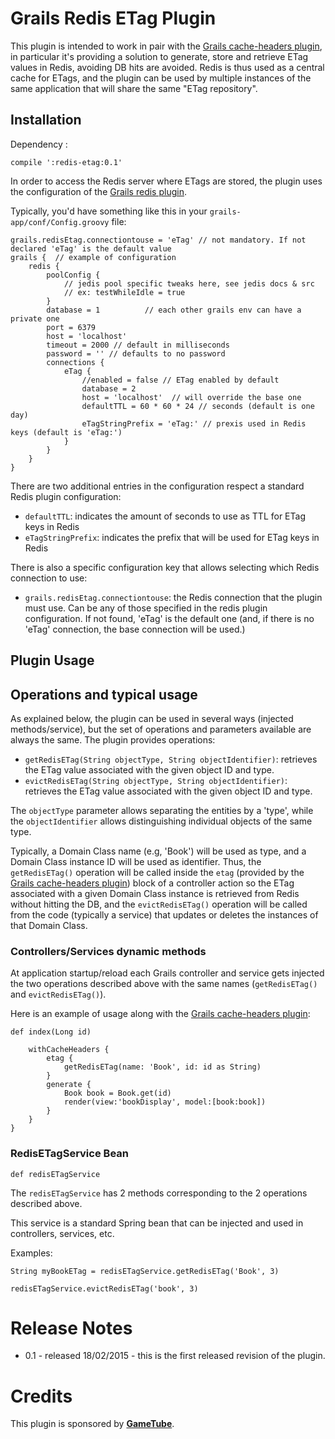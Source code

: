 Grails Redis ETag Plugin
==================================

This plugin is intended to work in pair with the [Grails cache-headers plugin], in
particular it's providing a solution to generate, store and retrieve ETag values
in Redis, avoiding DB hits are avoided. Redis is thus used as a central cache for 
ETags, and the plugin can be used by multiple instances of the same application 
that will share the same "ETag repository".

Installation
------------
Dependency :

    compile ':redis-etag:0.1'

In order to access the Redis server where ETags are stored, the plugin uses the 
configuration of the [Grails redis plugin].

Typically, you'd have something like this in your 
`grails-app/conf/Config.groovy` file:

    grails.redisEtag.connectiontouse = 'eTag' // not mandatory. If not declared 'eTag' is the default value
    grails {  // example of configuration
        redis {
            poolConfig {
                // jedis pool specific tweaks here, see jedis docs & src
                // ex: testWhileIdle = true
            }
            database = 1          // each other grails env can have a private one
            port = 6379
            host = 'localhost'
            timeout = 2000 // default in milliseconds
            password = '' // defaults to no password
            connections {
                eTag {
                    //enabled = false // ETag enabled by default
                    database = 2
                    host = 'localhost'  // will override the base one
                    defaultTTL = 60 * 60 * 24 // seconds (default is one day)
                    eTagStringPrefix = 'eTag:' // prexis used in Redis keys (default is 'eTag:')
                }
            }
        }
    }

There are two additional entries in the configuration respect a standard Redis 
plugin configuration:

 * `defaultTTL`: indicates the amount of seconds to use as TTL for ETag keys in 
Redis
 * `eTagStringPrefix`: indicates the prefix that will be used for ETag keys in 
Redis

There is also a specific configuration key that allows selecting which Redis 
connection to use:

 * `grails.redisEtag.connectiontouse`: the Redis connection that the plugin must
use. Can be any of those specified in the redis plugin configuration. If not 
found, 'eTag' is the default one (and, if there is no 'eTag' connection, the 
base connection will be used.)

Plugin Usage
------------

## Operations and typical usage ##

As explained below, the plugin can be used in several ways (injected 
methods/service), but the set of operations and parameters available are always 
the same. The plugin provides operations:

 * `getRedisETag(String objectType, String objectIdentifier)`: retrieves the ETag 
 value associated with the given object ID and type.
 * `evictRedisETag(String objectType, String objectIdentifier)`: retrieves the 
 ETag value associated with the given object ID and type.

The `objectType` parameter allows separating the entities by a 'type', while the 
`objectIdentifier` allows distinguishing individual objects of the same type.

Typically, a Domain Class name (e.g, 'Book') will be used as type, and a Domain
Class instance ID will be used as identifier. Thus, the `getRedisETag()` 
operation will be called inside the `etag` (provided by the 
[Grails cache-headers plugin]) block of a controller action so the ETag 
associated with a given Domain Class instance is retrieved from Redis without 
hitting the DB, and the `evictRedisETag()` operation will be called from the 
code (typically a service) that updates or deletes the instances of that Domain 
Class.


### Controllers/Services dynamic methods ###

At application startup/reload each Grails controller and service gets injected 
the two operations described above with the same names (`getRedisETag()` and
`evictRedisETag()`).

Here is an example of usage along with the [Grails cache-headers plugin]:
   
    def index(Long id)
    
        withCacheHeaders {
            etag {
                getRedisETag(name: 'Book', id: id as String)
            }
            generate {
                Book book = Book.get(id)
                render(view:'bookDisplay', model:[book:book])
            }
        }
    }
    
### RedisETagService Bean ###

    def redisETagService

The `redisETagService` has 2 methods corresponding to the 2 operations described
above.

This service is a standard Spring bean that can be injected and used in 
controllers, services, etc.

Examples:

    String myBookETag = redisETagService.getRedisETag('Book', 3)
    
    redisETagService.evictRedisETag('book', 3)


Release Notes
=============

* 0.1   - released 18/02/2015 - this is the first released revision of the plugin.

Credits
=======

This plugin is sponsored by <b>[GameTube]</b>.


[Grails cache-headers plugin]: http://grails.org/plugin/cache-headers
[Grails redis plugin]: http://grails.org/plugin/redis
[GameTube]: http://www.gametube.org/
